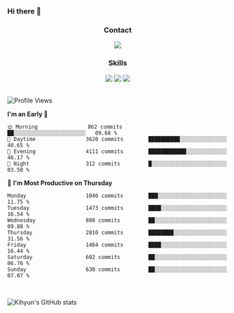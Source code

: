 ### Hi there 👋

<!--
**Key5771/Key5771** is a ✨ _special_ ✨ repository because its `README.md` (this file) appears on your GitHub profile.

Here are some ideas to get you started:

- 🔭 I’m currently working on ...
- 🌱 I’m currently learning ...
- 👯 I’m looking to collaborate on ...
- 🤔 I’m looking for help with ...
- 💬 Ask me about ...
- 📫 How to reach me: ...
- 😄 Pronouns: ...
- ⚡ Fun fact: ...
-->

<h3 align="center">Contact</h3>
<div align="center">
  <a href="mailto:ksj57715@gmail.com"><img src="https://img.shields.io/badge/Gmail-D14836?style=for-the-badge&logo=gmail&logoColor=white"/></a>
</div>

<h3 align="center">Skills</h3>
<div align="center">
  <img src="https://img.shields.io/badge/iOS-000000?style=for-the-badge&logo=ios&logoColor=white"/>
  <img src="https://img.shields.io/badge/Swift-FA7343?style=for-the-badge&logo=swift&logoColor=white"/>
  <img src="https://img.shields.io/badge/Xcode-007ACC?style=for-the-badge&logo=Xcode&logoColor=white"/>
</div>

<br>

<!--START_SECTION:waka-->
![Profile Views](http://img.shields.io/badge/Profile%20Views-0-blue)

**I'm an Early 🐤** 

```text
🌞 Morning                862 commits         ██░░░░░░░░░░░░░░░░░░░░░░░   09.68 % 
🌆 Daytime                3620 commits        ██████████░░░░░░░░░░░░░░░   40.65 % 
🌃 Evening                4111 commits        ████████████░░░░░░░░░░░░░   46.17 % 
🌙 Night                  312 commits         █░░░░░░░░░░░░░░░░░░░░░░░░   03.50 % 
```
📅 **I'm Most Productive on Thursday** 

```text
Monday                   1046 commits        ███░░░░░░░░░░░░░░░░░░░░░░   11.75 % 
Tuesday                  1473 commits        ████░░░░░░░░░░░░░░░░░░░░░   16.54 % 
Wednesday                880 commits         ██░░░░░░░░░░░░░░░░░░░░░░░   09.88 % 
Thursday                 2810 commits        ████████░░░░░░░░░░░░░░░░░   31.56 % 
Friday                   1464 commits        ████░░░░░░░░░░░░░░░░░░░░░   16.44 % 
Saturday                 602 commits         ██░░░░░░░░░░░░░░░░░░░░░░░   06.76 % 
Sunday                   630 commits         ██░░░░░░░░░░░░░░░░░░░░░░░   07.07 % 
```



<!--END_SECTION:waka-->

<br>


![Kihyun's GitHub stats](https://github-readme-stats.vercel.app/api?username=key5771&show_icons=true&theme=radical)
